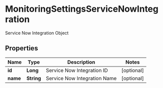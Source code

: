 

# MonitoringSettingsServiceNowIntegration

Service Now Integration Object
## Properties

Name | Type | Description | Notes
------------ | ------------- | ------------- | -------------
**id** | **Long** | Service Now Integration ID |  [optional]
**name** | **String** | Service Now Integration Name |  [optional]



